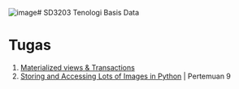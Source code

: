 ![image](https://github.com/balqiszamzami/SD3203-Teknologi-Basis-Data/assets/115378082/495e55c3-b7de-4f6a-857f-5885eff596b7)# SD3203 Tenologi Basis Data

# Tugas
1. [Materialized views & Transactions](/tugas/materialized-views-transactions.md)
2. [Storing and Accessing Lots of Images in Python](https://github.com/balqiszamzami/SD3203-Teknologi-Basis-Data/blob/main/tugas/Pertemuan9/Soal/Task.md) | Pertemuan 9
